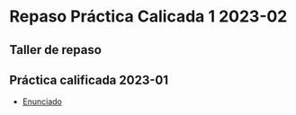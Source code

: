 # Repaso Práctica Calicada 1 2023-02

## Taller de repaso

## Práctica calificada 2023-01
- [Enunciado](https://upcedupe-my.sharepoint.com/:b:/g/personal/pcsijmay_upc_edu_pe1/EUA6TWwBjLpNog5huOLoxt4ByyWrNO6uR8li8RjD9M5f-A?e=b0G9cV)
